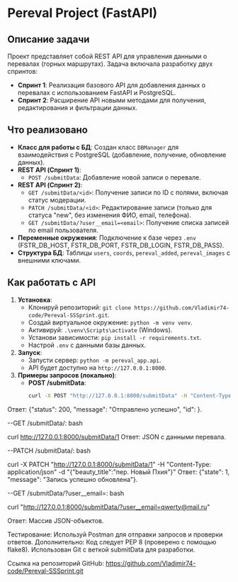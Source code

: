 # Pereval Project (FastAPI)

## Описание задачи
Проект представляет собой REST API для управления данными о перевалах (горных маршрутах). Задача включала разработку двух спринтов:
- **Спринт 1**: Реализация базового API для добавления данных о перевалах с использованием FastAPI и PostgreSQL.
- **Спринт 2**: Расширение API новыми методами для получения, редактирования и фильтрации данных.

## Что реализовано
- **Класс для работы с БД**: Создан класс `DBManager` для взаимодействия с PostgreSQL (добавление, получение, обновление данных).
- **REST API (Спринт 1)**:
  - `POST /submitData`: Добавление новой записи о перевале.
- **REST API (Спринт 2)**:
  - `GET /submitData/<id>`: Получение записи по ID с полями, включая статус модерации.
  - `PATCH /submitData/<id>`: Редактирование записи (только для статуса "new", без изменения ФИО, email, телефона).
  - `GET /submitData/?user__email=<email>`: Получение списка записей по email пользователя.
- **Переменные окружения**: Подключение к базе через `.env` (FSTR_DB_HOST, FSTR_DB_PORT, FSTR_DB_LOGIN, FSTR_DB_PASS).
- **Структура БД**: Таблицы `users`, `coords`, `pereval_added`, `pereval_images` с внешними ключами.

## Как работать с API
1. **Установка**:
   - Клонируй репозиторий: `git clone https://github.com/Vladimir74-code/Pereval-SSSprint.git`.
   - Создай виртуальное окружение: `python -m venv venv`.
   - Активируй: `.\venv\Scripts\activate` (Windows).
   - Установи зависимости: `pip install -r requirements.txt`.
   - Настрой `.env` с данными базы данных.
2. **Запуск**:
   - Запусти сервер: `python -m pereval_app.api`.
   - API будет доступно на `http://127.0.0.1:8000`.
3. **Примеры запросов (локально)**:
   - **POST /submitData**:
     ```bash
     curl -X POST "http://127.0.0.1:8000/submitData" -H "Content-Type: application/json" -d "{\"beauty_title\":\"пер. Пхия\",\"title\":\"Пхия\",\"other_titles\":\"Триев\",\"connect\":\"\",\"add_time\":\"2021-09-22 13:18:13\",\"user\":{\"email\":\"qwerty@mail.ru\",\"fam\":\"Пупкин\",\"name\":\"Василий\",\"otc\":\"Иванович\",\"phone\":\"+7 555 55 55\"},\"coords\":{\"latitude\":\"45.3842\",\"longitude\":\"7.1525\",\"height\":1200},\"images\":[{\"data\":\"<картинка1>\",\"title\":\"Седловина\"}]}"
Ответ: {"status": 200, "message": "Отправлено успешно", "id": <id>}.

--GET /submitData/<id></id>:
bash


curl http://127.0.0.1:8000/submitData/1
Ответ: JSON с данными перевала.


--PATCH /submitData/<id></id>:
bash


curl -X PATCH "http://127.0.0.1:8000/submitData/1" -H "Content-Type: application/json" -d "{\"beauty_title\":\"пер. Новый Пхия\"}"
Ответ: {"state": 1, "message": "Запись успешно обновлена"}.


--GET /submitData/?user__email=<email></email>:
bash

curl "http://127.0.0.1:8000/submitData/?user__email=qwerty@mail.ru"

Ответ: Массив JSON-объектов.

Тестирование: Используй Postman для отправки запросов и проверки ответов.
Дополнительно:
Код следует PEP 8 (проверено с помощью flake8).
Использован Git с веткой submitData для разработки.

Ссылка на репозиторий
GitHub: https://github.com/Vladimir74-code/Pereval-SSSprint.git